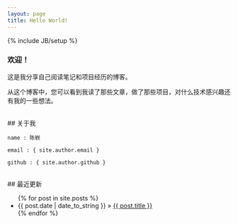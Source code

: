 ```yaml
---
layout: page
title: Hello World!
---
```

{% include JB/setup %}

### 欢迎！

这是我分享自己阅读笔记和项目经历的博客。

从这个博客中，您可以看到我读了那些文章，做了那些项目，对什么技术感兴趣还有我的一些想法。

<br />
## 关于我
    
   
    name : 陈嵚

    email : { site.author.email }

    github : { site.author.github }

<br />
## 最近更新
<br />
<ul class="posts">
  {% for post in site.posts %}
    <li><span>{{ post.date | date_to_string }}</span> &raquo; <a href="{{ BASE_PATH }}{{ post.url }}">{{ post.title }}</a></li>
  {% endfor %}
</ul>